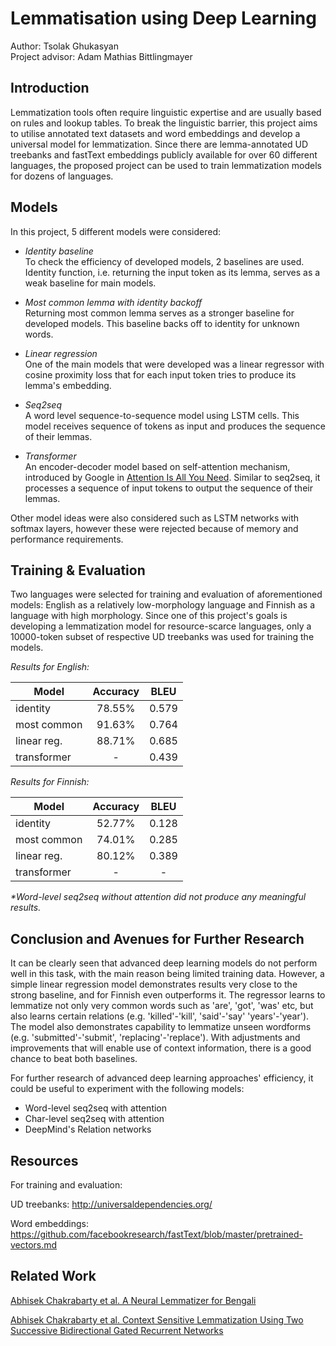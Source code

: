 # Lemmatisation using Deep Learning

Author: Tsolak Ghukasyan\
Project advisor: Adam Mathias Bittlingmayer

## Introduction

Lemmatization tools often require linguistic expertise and are usually based on rules and lookup tables. To break the linguistic barrier, this project aims to utilise annotated text datasets and word embeddings and develop a universal model for lemmatization. Since there are lemma-annotated UD treebanks and fastText embeddings publicly available for over 60 different languages, the proposed project can be used to train lemmatization models for dozens of languages.

## Models

In this project, 5 different models were considered:

- _Identity baseline_\
To check the efficiency of developed models, 2 baselines are used. Identity function, i.e. returning the input token as its lemma, serves as a weak baseline for main models.

- _Most common lemma with identity backoff_\
Returning most common lemma serves as a stronger baseline for developed models. This baseline backs off to identity for unknown words.

- _Linear regression_\
One of the main models that were developed was a linear regressor with cosine proximity loss that for each input token tries to produce its lemma's embedding.  

- _Seq2seq_\
A word level sequence-to-sequence model using LSTM cells. This model receives sequence of tokens as input and produces the sequence of their lemmas.

- _Transformer_\
An encoder-decoder model based on self-attention mechanism, introduced by Google in [Attention Is All You Need](https://arxiv.org/abs/1706.03762). Similar to seq2seq, it processes a sequence of input tokens to output the sequence of their lemmas.

Other model ideas were also considered such as LSTM networks with softmax layers, however these were rejected because of memory and performance requirements.

## Training & Evaluation

Two languages were selected for training and evaluation of aforementioned models: English as a relatively low-morphology language and Finnish as a language with high morphology. Since one of this project's goals is developing a lemmatization model for resource-scarce languages, only a 10000-token subset of respective UD treebanks was used for training the models.

_Results for English:_

| Model       | Accuracy | BLEU |
|-------------|:--------:|:-----:|
| identity    |  78.55%  |  0.579  |
| most common |  91.63%  |  0.764  |
| linear reg. |  88.71%  |  0.685  |
| transformer |    -     |  0.439  |

_Results for Finnish:_

| Model       | Accuracy | BLEU |
|-------------|:--------:|:-----:|
| identity    |  52.77%  |  0.128  |
| most common |  74.01%  |  0.285  |
| linear reg. |  80.12%  |  0.389  |
| transformer |    -     |  -   |

_*Word-level seq2seq without attention did not produce any meaningful results._

## Conclusion and Avenues for Further Research

It can be clearly seen that advanced deep learning models do not perform well in this task, with the main reason being limited training data. However, a simple linear regression model demonstrates results very close to the strong baseline, and for Finnish even outperforms it. The regressor learns to lemmatize not only very common words such as 'are', 'got', 'was' etc, but also learns certain relations (e.g. 'killed'-'kill', 'said'-'say'  'years'-'year'). The model also demonstrates capability to lemmatize unseen wordforms (e.g. 'submitted'-'submit', 'replacing'-'replace'). With adjustments and improvements that will enable use of context information, there is a good chance to beat both baselines.

For further research of advanced deep learning approaches' efficiency, it could be useful to experiment with the following models:
- Word-level seq2seq with attention
- Char-level seq2seq with attention
- DeepMind's Relation networks

## Resources

For training and evaluation:

UD treebanks: http://universaldependencies.org/

Word embeddings: https://github.com/facebookresearch/fastText/blob/master/pretrained-vectors.md 

## Related Work

[Abhisek Chakrabarty et al. A Neural Lemmatizer for Bengali](https://pdfs.semanticscholar.org/12c6/1ee4f804d4007fc12cfd0d13ba260c051e48.pdf)

[Abhisek Chakrabarty et al. Context Sensitive Lemmatization Using Two Successive Bidirectional Gated Recurrent Networks](http://www.aclweb.org/anthology/P17-1136)

